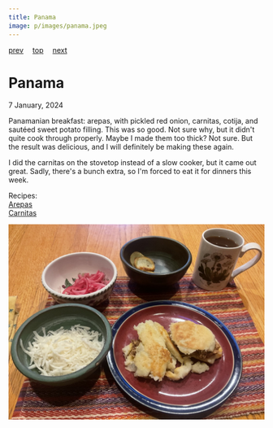 ```yaml
---
title: Panama
image: p/images/panama.jpeg
---
```

[prev](palestine.md)&emsp;
[top](../index.md)&emsp;
[next](papua_new_guinea.md)
# Panama
7 January, 2024

Panamanian breakfast: arepas, with pickled red onion, carnitas,
cotija, and saut&eacute;ed sweet potato filling. This was so good. Not sure
why, but it didn't quite cook through properly. Maybe I made them too
thick? Not sure. But the result was delicious, and I will definitely
be making these again.

I did the carnitas on the stovetop instead of a slow cooker, but it
came out great. Sadly, there's a bunch extra, so I'm forced to eat it
for dinners this week.

Recipes:<br>
[Arepas](https://pinchofyum.com/arepas)<br>
[Carnitas](https://pinchofyum.com/easy-crockpot-carnitas)<br>


![breakfast](images/panama.jpeg)
